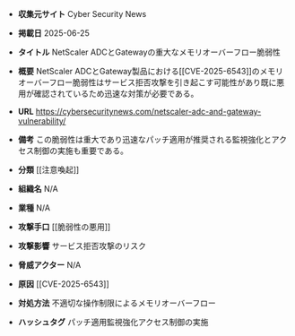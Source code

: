 - **収集元サイト**
Cyber Security News

- **掲載日**
2025-06-25

- **タイトル**
NetScaler ADCとGatewayの重大なメモリオーバーフロー脆弱性

- **概要**
NetScaler ADCとGateway製品における[[CVE-2025-6543]]のメモリオーバーフロー脆弱性はサービス拒否攻撃を引き起こす可能性があり既に悪用が確認されているため迅速な対策が必要である。

- **URL**
https://cybersecuritynews.com/netscaler-adc-and-gateway-vulnerability/

- **備考**
この脆弱性は重大であり迅速なパッチ適用が推奨される監視強化とアクセス制御の実施も重要である。

- **分類**
[[注意喚起]]

- **組織名**
N/A

- **業種**
N/A

- **攻撃手口**
[[脆弱性の悪用]]

- **攻撃影響**
サービス拒否攻撃のリスク

- **脅威アクター**
N/A

- **原因**
[[CVE-2025-6543]]

- **対処方法**
不適切な操作制限によるメモリオーバーフロー

- **ハッシュタグ**
パッチ適用監視強化アクセス制御の実施
